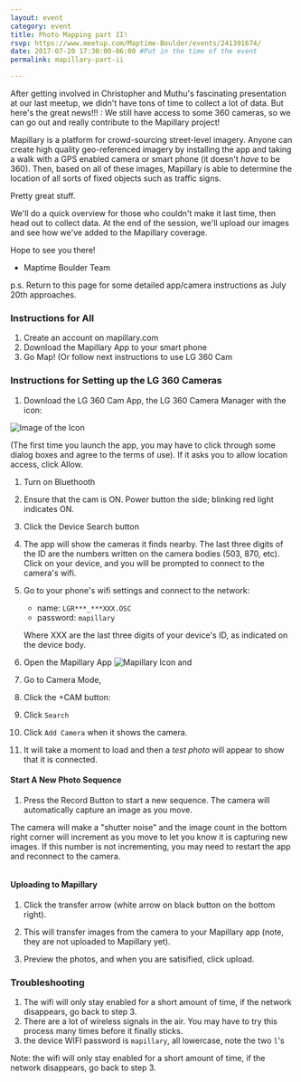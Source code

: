 ```yaml
---
layout: event
category: event
title: Photo Mapping part II!
rsvp: https://www.meetup.com/Maptime-Boulder/events/241391674/
date: 2017-07-20 17:30:00-06:00 #Put in the time of the event
permalink: mapillary-part-ii

---
```


After getting involved in Christopher and Muthu's fascinating presentation at our last meetup, we didn't have tons of time to collect a lot of data. But here's the great news!!! :  We still have access to some 360 cameras, so we can go out and really contribute to the Mapillary project!

Mapillary is a platform for crowd-sourcing street-level imagery. Anyone can create high quality geo-referenced imagery by installing the app and taking a walk with a GPS enabled camera or smart phone (it doesn't *have* to be 360).  Then, based on all of these images, Mapillary is able to determine the location of all sorts of fixed objects such as traffic signs. 

Pretty great stuff.

We'll do a quick overview for those who couldn't make it last time, then head out to collect data. At the end of the session, we'll upload our images and see how we've added to the Mapillary coverage.

Hope to see you there!

- Maptime Boulder Team

p.s. Return to this page for some detailed app/camera instructions as July 20th approaches.


### Instructions for All

1. Create an account on mapillary.com
2. Download the Mapillary App to your smart phone
3. Go Map! (Or follow next instructions to use LG 360 Cam


### Instructions for Setting up the LG 360 Cameras

1. Download the LG 360 Cam App, the LG 360 Camera Manager with the icon:

![Image of the Icon]({{site.baseurl}}/assets/img/360_app_logo.jpeg)

(The first time you launch the app, you may have to click through some dialog boxes and agree to the terms of use). If it asks you to allow location access, click Allow.

1. Turn on Bluethooth

1. Ensure that the cam is ON. Power button the side; blinking red light indicates ON.

1. Click the Device Search button

1. The app will show the cameras it finds nearby. The last three digits of the ID are the numbers written on the camera bodies (503, 870, etc). Click on your device, and you will be prompted to connect to the camera's wifi.

1. Go to your phone's wifi settings and connect to the network: 

	- name: `LGR***_***XXX.OSC`
	- password: `mapillary`

	Where XXX are the last three digits of your device's ID, as indicated on the device body.
	
	
1. Open the Mapillary App ![Mapillary Icon]() and 

1. Go to Camera Mode, ![]()

1. Click the +CAM button:	![]()

1. Click `Search`

1. Click `Add Camera`	when it shows the camera.


1. It will take a moment to load and then a _test photo_ will appear to show that it is connected.


#### Start A New Photo Sequence 

1. Press the Record Button to start a new sequence. The camera will automatically capture an image as you move. 

The camera will make a "shutter noise" and the image count in the bottom right corner will increment as you move to let you know it is capturing new images. If this number is not incrementing, you may need to restart the app and reconnect to the camera.

![]()


#### Uploading to Mapillary

1. Click the transfer arrow (white arrow on black button on the bottom right).

1. This will transfer images from the camera to your Mapillary app (note, they are not uploaded to Mapillary yet).

1. Preview the photos, and when you are satisified, click upload.


### Troubleshooting

1. The wifi will only stay enabled for a short amount of time, if the network disappears, go back to step 3. 
2. There are a lot of wireless signals in the air. You may have to try this process many times before it finally sticks.
3. the device WIFI password is `mapillary`, all lowercase, note the two `l`'s



Note: the wifi will only stay enabled for a short amount of time, if the network disappears, go back to step 3.